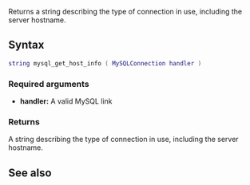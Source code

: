 <pageclass class="#AA7592" subcaption="MTA-MySQL Module"></pageclass>

Returns a string describing the type of connection in use, including the server hostname.

Syntax
------

``` lua
string mysql_get_host_info ( MySQLConnection handler )
```

### Required arguments

-   **handler:** A valid MySQL link

### Returns

A string describing the type of connection in use, including the server hostname.

See also
--------
